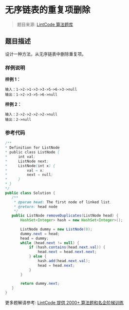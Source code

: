 # 无序链表的重复项删除
 > 题目来源: [LintCode 算法题库](https://www.lintcode.com/problem/remove-duplicates-from-unsorted-list/?utm_source=sc-github-wzz)
 ## 题目描述
 设计一种方法，从无序链表中删除重复项。
 ### 样例说明
 **样例 1：**
```
输入：1->2->1->3->3->5->6->3->null
输出：1->2->3->5->6->null
```
**样例 2：**
```
输入：2->2->2->2->2->null
输出：2->null
```
 ### 参考代码
 ```java
/**
 * Definition for ListNode
 * public class ListNode {
 *     int val;
 *     ListNode next;
 *     ListNode(int x) {
 *         val = x;
 *         next = null;
 *     }
 * }
 */
public class Solution {
    /**
     * @param head: The first node of linked list.
     * @return: head node
     */
    public ListNode removeDuplicates(ListNode head) { 
        HashSet<Integer> hash = new HashSet<Integer>();
        
        ListNode dummy = new ListNode(0);
        dummy.next = head;
        head = dummy;
        while (head.next != null) {
            if (hash.contains(head.next.val)) {
                head.next = head.next.next;
            } else {
                hash.add(head.next.val);
                head = head.next;
            }
        }
        
        return dummy.next;
    }  
}

```
 更多题解请参考: [LintCode 提供 2000+ 算法题和名企阶梯训练](https://www.lintcode.com/problem/?utm_source=sc-github-wzz)